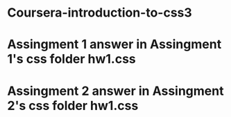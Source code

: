 # Coursera-introduction-to-css3
# Assingment 1 answer in Assingment 1's css folder hw1.css
# Assingment 2 answer in Assingment 2's css folder hw1.css
